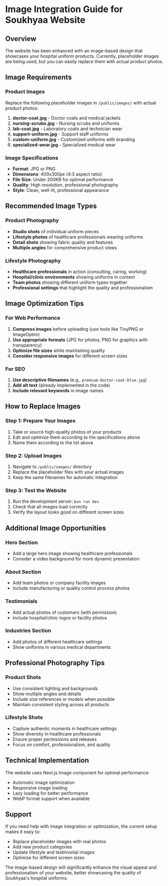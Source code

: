 # Image Integration Guide for Soukhyaa Website

## Overview
The website has been enhanced with an image-based design that showcases your hospital uniform products. Currently, placeholder images are being used, but you can easily replace them with actual product photos.

## Image Requirements

### Product Images
Replace the following placeholder images in `/public/images/` with actual product photos:

1. **doctor-coat.jpg** - Doctor coats and medical jackets
2. **nursing-scrubs.jpg** - Nursing scrubs and uniforms
3. **lab-coat.jpg** - Laboratory coats and technician wear
4. **support-uniform.jpg** - Support staff uniforms
5. **custom-uniform.jpg** - Customized uniforms with branding
6. **specialized-wear.jpg** - Specialized medical wear

### Image Specifications
- **Format**: JPG or PNG
- **Dimensions**: 400x300px (4:3 aspect ratio)
- **File Size**: Under 200KB for optimal performance
- **Quality**: High resolution, professional photography
- **Style**: Clean, well-lit, professional appearance

## Recommended Image Types

### Product Photography
- **Studio shots** of individual uniform pieces
- **Lifestyle photos** of healthcare professionals wearing uniforms
- **Detail shots** showing fabric quality and features
- **Multiple angles** for comprehensive product views

### Lifestyle Photography
- **Healthcare professionals** in action (consulting, caring, working)
- **Hospital/clinic environments** showing uniforms in context
- **Team photos** showing different uniform types together
- **Professional settings** that highlight the quality and professionalism

## Image Optimization Tips

### For Web Performance
1. **Compress images** before uploading (use tools like TinyPNG or ImageOptim)
2. **Use appropriate formats** (JPG for photos, PNG for graphics with transparency)
3. **Optimize file sizes** while maintaining quality
4. **Consider responsive images** for different screen sizes

### For SEO
1. **Use descriptive filenames** (e.g., `premium-doctor-coat-blue.jpg`)
2. **Add alt text** (already implemented in the code)
3. **Include relevant keywords** in image names

## How to Replace Images

### Step 1: Prepare Your Images
1. Take or source high-quality photos of your products
2. Edit and optimize them according to the specifications above
3. Name them according to the list above

### Step 2: Upload Images
1. Navigate to `/public/images/` directory
2. Replace the placeholder files with your actual images
3. Keep the same filenames for automatic integration

### Step 3: Test the Website
1. Run the development server: `bun run dev`
2. Check that all images load correctly
3. Verify the layout looks good on different screen sizes

## Additional Image Opportunities

### Hero Section
- Add a large hero image showing healthcare professionals
- Consider a video background for more dynamic presentation

### About Section
- Add team photos or company facility images
- Include manufacturing or quality control process photos

### Testimonials
- Add actual photos of customers (with permission)
- Include hospital/clinic logos or facility photos

### Industries Section
- Add photos of different healthcare settings
- Show uniforms in various medical departments

## Professional Photography Tips

### Product Shots
- Use consistent lighting and backgrounds
- Show multiple angles and details
- Include size references or models when possible
- Maintain consistent styling across all products

### Lifestyle Shots
- Capture authentic moments in healthcare settings
- Show diversity in healthcare professionals
- Ensure proper permissions and releases
- Focus on comfort, professionalism, and quality

## Technical Implementation

The website uses Next.js Image component for optimal performance:
- Automatic image optimization
- Responsive image loading
- Lazy loading for better performance
- WebP format support when available

## Support

If you need help with image integration or optimization, the current setup makes it easy to:
- Replace placeholder images with real photos
- Add new product categories
- Update lifestyle and testimonial images
- Optimize for different screen sizes

The image-based design will significantly enhance the visual appeal and professionalism of your website, better showcasing the quality of Soukhyaa's hospital uniforms.

